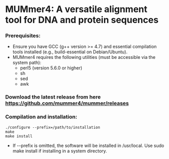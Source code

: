 # MUMmer4: A versatile alignment tool for DNA and protein sequences

### Prerequisites:

- Ensure you have GCC (g++ version >= 4.7) and essential compilation tools installed (e.g., build-essential on Debian/Ubuntu).
- MUMmer4 requires the following utilities (must be accessible via the system path):
  - perl5 (version 5.6.0 or higher)
  - sh
  - sed
  - awk
 
### Download the latest release from here https://github.com/mummer4/mummer/releases

### Compilation and installation:

```
./configure --prefix=/path/to/installation
make
make install
```

- If --prefix is omitted, the software will be installed in /usr/local. Use sudo make install if installing in a system directory.
